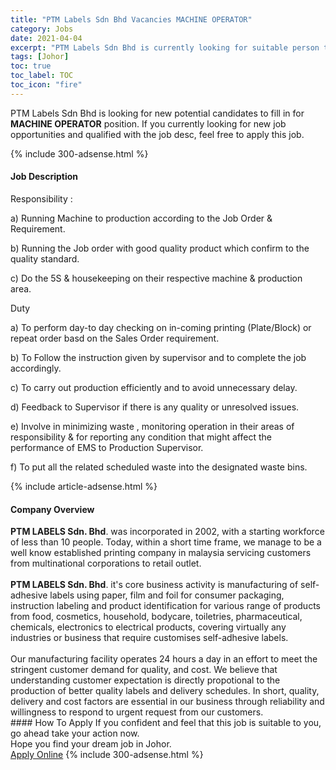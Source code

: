 ```yaml
---
title: "PTM Labels Sdn Bhd Vacancies MACHINE OPERATOR" 
category: Jobs 
date: 2021-04-04 
excerpt: "PTM Labels Sdn Bhd is currently looking for suitable person to fill in the MACHINE OPERATOR which based in Johor" 
tags: [Johor] 
toc: true 
toc_label: TOC 
toc_icon: "fire" 
--- 
```


<p>PTM Labels Sdn Bhd is looking for new potential candidates to fill in for <b>MACHINE OPERATOR</b> position. If you currently looking for new job opportunities and qualified with the job desc, feel free to apply this job.
</p>{% include 300-adsense.html %} 
<div><div><h4>Job Description</h4></div><div><div><span><div><p>Responsibility :</p><p>a) Running Machine to production according to the Job Order &amp; Requirement.</p><p>b) Running the Job order with good quality product which confirm to the quality standard.</p><p>c) Do the 5S &amp; housekeeping on their respective machine &amp; production area.</p><p>Duty</p><p>a) To perform day-to day checking on in-coming printing (Plate/Block) or repeat order basd on the Sales Order requirement.</p><p>b) To Follow the instruction given by supervisor and to complete the job accordingly.</p><p>c) To carry out production efficiently and to avoid unnecessary delay.</p><p>d) Feedback to Supervisor if there is any quality or unresolved issues.</p><p>e) Involve in minimizing waste , monitoring operation in their areas of responsibility &amp; for reporting any condition that might affect the performance of EMS to Production Supervisor.</p><p>f) To put all the related scheduled waste into the designated waste bins.</p></div></span></div></div></div> 
{% include article-adsense.html %} 
<div><div><h4>Company Overview</h4></div><div><div><span><div><div><strong>PTM LABELS Sdn. Bhd</strong>. was incorporated in 2002, with a starting workforce of less than 10 people. Today, within a short time frame, we manage to be a well know established printing company in malaysia servicing customers from multinational corporations to retail outlet.</div>
<div><br>
<strong>PTM LABELS Sdn. Bhd</strong>. it's core business activity is manufacturing of self-adhesive labels using paper, film and foil for consumer packaging, instruction labeling and product identification for various range of products from food, cosmetics, household, bodycare, toiletries, pharmaceutical, chemicals, electronics to electrical products, covering virtually any industries or business that require customises self-adhesive labels.<br>
&#160;</div>
<div>Our manufacturing facility operates 24 hours a day in an effort to meet the stringent customer demand for quality, and cost. We believe that understanding customer expectation is directly propotional to the production of better quality labels and delivery schedules. In short, quality, delivery and cost factors are essential in our business through reliability and willingness to respond to urgent request from our customers.</div></div></span></div></div></div> 
#### How To Apply 
If you confident and feel that this job is suitable to you, go ahead take your action now. <br/> 
Hope you find your dream job in Johor. <br/> 
<a href="https://www.jobstreet.com.my/en/job/machine-operator-4511888?jobId=jobstreet-my-job-4511888&" class="btn btn--info" target="_blank" rel="nofollow noopenner">Apply Online</a> 
{% include 300-adsense.html %} 